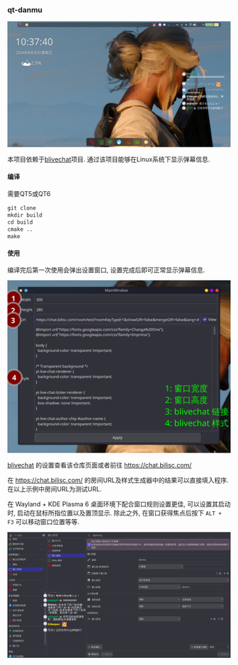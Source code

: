 ### qt-danmu

![example](./docs/1.png)

本项目依赖于[blivechat](https://github.com/xfgryujk/blivechat)项目.
通过该项目能够在Linux系统下显示弹幕信息.

#### 编译

需要QT5或QT6

```
git clone 
mkdir build
cd build
cmake ..
make
```

#### 使用

编译完后第一次使用会弹出设置窗口, 设置完成后即可正常显示弹幕信息.

![setting](./docs/4.png)

[blivechat](https://github.com/xfgryujk/blivechat) 的设置查看该仓库页面或者前往 https://chat.bilisc.com/

在 https://chat.bilisc.com/ 的房间URL及样式生成器中的结果可以直接填入程序.
在以上示例中房间URL为测试URL.

在 Wayland + KDE Plasma 6 桌面环境下配合窗口规则设置更佳, 可以设置其启动时, 启动在鼠标所指位置以及置顶显示.
除此之外, 在窗口获得焦点后按下 `ALT + F3` 可以移动窗口位置等等.

![kde-windows-configure](./docs/3.png)
